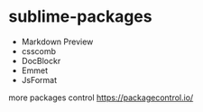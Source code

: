 sublime-packages
==================
* Markdown Preview
* csscomb
* DocBlockr
* Emmet
* JsFormat

more packages control  https://packagecontrol.io/ 
